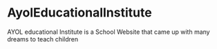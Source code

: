# AyolEducationalInstitute
AYOL educational Institute is a School Website that came up with many dreams to teach children
